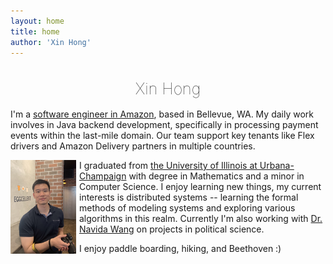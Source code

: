```yaml
---
layout: home
title: home
author: 'Xin Hong'
---
```


<h1 style="text-align: center; font-weight: lighter; font-size: 25px"> Xin Hong </h1>

I'm a <u>software engineer in Amazon</u>, based in Bellevue, WA. My daily work involves in Java backend development, specifically in processing payment events within the last-mile domain. Our team support key tenants like Flex drivers and Amazon Delivery partners in multiple countries.

<img align="left" width="105" height="150" style="margin-right: 5px;" src="/assets/img/me.jpg">

I graduated from <u> the University of Illinois at Urbana-Champaign</u> with degree in Mathematics and a minor in Computer Science. I enjoy learning new things, my current interests is distributed systems -- learning the formal methods of modeling systems and exploring various algorithms in this realm. Currently I'm also working with [Dr. Navida Wang](https://www.navidawang.com/) on projects in political science.

I enjoy paddle boarding, hiking, and Beethoven :)